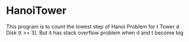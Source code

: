 # HanoiTower
This program is to count the lowest step of Hanoi Problem for t Tower d Disk (t >= 3).
But it has stack overflow problem when d and t become big
